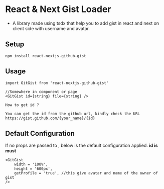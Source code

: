 # React & Next Gist Loader

- A library made using tsdx that help you to add gist in react and next on client side with username and avatar.

## Setup

```
npm install react-nextjs-github-gist
```

## Usage

```
import GitGist from 'react-nextjs-github-gist'

//Somewhere in component or page 
<GitGist id={string} file={string} />
```

```
How to get id ?

You can get the id from the github url, kindly check the URL https://gist.github.com/{your_name}/{id}
```

## Default Configuration

If no props are passed to <GitGist />, below is the default configuration applied.
**id is must**
```
<GitGist 
    width = '100%',
    height = '600px',
    getProfile = 'true', //this give avatar and name of the owner of gist
/>
```